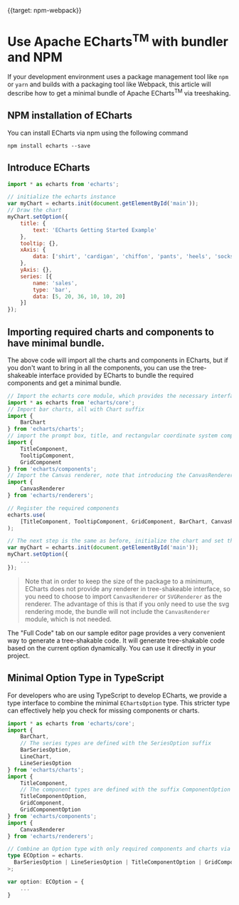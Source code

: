 
{{target: npm-webpack}}

# Use Apache ECharts<sup>TM</sup> with bundler and NPM

If your development environment uses a package management tool like `npm` or `yarn` and builds with a packaging tool like Webpack, this article will describe how to get a minimal bundle of Apache ECharts<sup>TM</sup> via treeshaking.

## NPM installation of ECharts

You can install ECharts via npm using the following command

```shell
npm install echarts --save
```

## Introduce ECharts

```js
import * as echarts from 'echarts';

// initialize the echarts instance
var myChart = echarts.init(document.getElementById('main'));
// Draw the chart
myChart.setOption({
    title: {
        text: 'ECharts Getting Started Example'
    },
    tooltip: {},
    xAxis: {
        data: ['shirt', 'cardigan', 'chiffon', 'pants', 'heels', 'socks']
    },
    yAxis: {},
    series: [{
        name: 'sales',
        type: 'bar',
        data: [5, 20, 36, 10, 10, 20]
    }]
});
```

## Importing required charts and components to have minimal bundle.

The above code will import all the charts and components in ECharts, but if you don't want to bring in all the components, you can use the tree-shakeable interface provided by ECharts to bundle the required components and get a minimal bundle.

```js
// Import the echarts core module, which provides the necessary interfaces for using echarts.
import * as echarts from 'echarts/core';
// Import bar charts, all with Chart suffix
import {
    BarChart
} from 'echarts/charts';
// import the prompt box, title, and rectangular coordinate system components, all suffixed with Component
import {
    TitleComponent,
    TooltipComponent,
    GridComponent
} from 'echarts/components';
// Import the Canvas renderer, note that introducing the CanvasRenderer or SVGRenderer is a required step
import {
    CanvasRenderer
} from 'echarts/renderers';

// Register the required components
echarts.use(
    [TitleComponent, TooltipComponent, GridComponent, BarChart, CanvasRenderer]
);

// The next step is the same as before, initialize the chart and set the configuration items
var myChart = echarts.init(document.getElementById('main'));
myChart.setOption({
    ...
});
```

> Note that in order to keep the size of the package to a minimum, ECharts does not provide any renderer in tree-shakeable interface, so you need to choose to import `CanvasRenderer` or `SVGRenderer` as the renderer. The advantage of this is that if you only need to use the svg rendering mode, the bundle will not include the `CanvasRenderer` module, which is not needed.

The "Full Code" tab on our sample editor page provides a very convenient way to generate a tree-shakable code. It will generate tree-shakable code based on the current option dynamically. You can use it directly in your project.

## Minimal Option Type in TypeScript

For developers who are using TypeScript to develop ECharts, we provide a type interface to combine the minimal `EChartsOption` type. This stricter type can effectively help you check for missing components or charts.

```ts
import * as echarts from 'echarts/core';
import {
    BarChart,
    // The series types are defined with the SeriesOption suffix
    BarSeriesOption,
    LineChart,
    LineSeriesOption
} from 'echarts/charts';
import {
    TitleComponent,
    // The component types are defined with the suffix ComponentOption
    TitleComponentOption,
    GridComponent,
    GridComponentOption
} from 'echarts/components';
import {
    CanvasRenderer
} from 'echarts/renderers';

// Combine an Option type with only required components and charts via ComposeOption
type ECOption = echarts.
  BarSeriesOption | LineSeriesOption | TitleComponentOption | GridComponentOption
>;

var option: ECOption = {
    ...
}
```